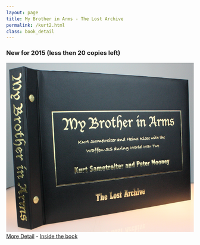 ```yaml
---
layout: page
title: My Brother in Arms - The Lost Archive
permalink: /kurt2.html
class: book_detail
---
```


<h3>New for 2015 (less then 20 copies left)</h3>
<a href="./kurt_detail2.html"><img src="./assets/book2_front_page.png"/></a><br />
<a href="./kurt_detail2.html" class="underline">More Detail</a> - <a class="underline" href="./kurt_inside2.html">Inside the book</a>
